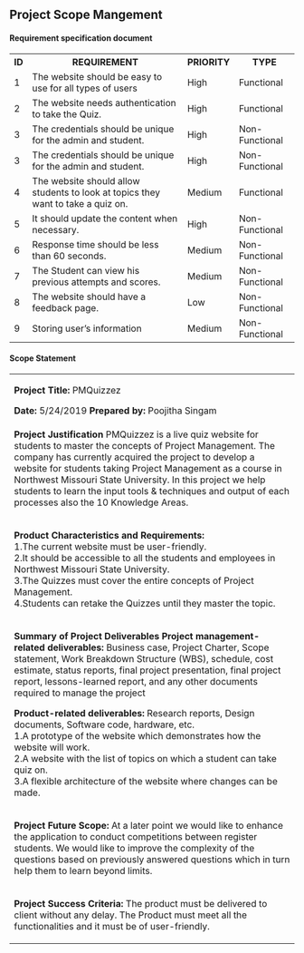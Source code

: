 <!DOCTYPE html>
<html lang="en">
<head>
  <meta charset="utf-8">
  <link rel="stylesheet" href="https://stackpath.bootstrapcdn.com/bootstrap/4.3.1/css/bootstrap.min.css">
  <link rel="stylesheet" href="https://stackpath.bootstrapcdn.com/bootstrap/4.3.1/js/bootstrap.min.js">
  <link rel="stylesheet" href="https://stackpath.bootstrapcdn.com/bootstrap/4.3.1/js/bootstrap.bundle.min.js">
</head>
<body>
<div class="container">
<h2>Project Scope Mangement</h2>
<h4>Requirement specification document</h4>
</nav>
</div>
<div class="container">
<table>
  <tr>
    <th>ID</th>
    <th>REQUIREMENT</th> 
    <th>PRIORITY</th>
    <th>TYPE
  </tr>
  <tr>
  <td>1</td>
  <td>The website should be easy to use for all types of users</td>
  <td>High</td>
  <td>Functional</td>
  </tr>
  <tr>
  <td>2</td>
  <td>The website needs authentication to take the Quiz.</td>
  <td>High</td>
  <td>Functional</td>
  </tr>
  <tr>
  <td>3</td>
  <td>The credentials should be unique for the admin and student.</td>
  <td>High</td>
  <td>Non-Functional</td>
  </tr>
  <tr>
  <td>3</td>
  <td>The credentials should be unique for the admin and student.</td>
  <td>High</td>
  <td>Non-Functional</td>
  </tr>
  <tr>
  <td>4</td>
  <td>The website should allow students to look at topics they want to take a quiz on.</td>
  <td>Medium</td>
  <td>Functional</td>
  </tr>
  <tr>
  <td>5</td>
  <td>It should update the content when necessary.</td>
  <td>High</td>
  <td>Non-Functional</td>
  </tr>
  <tr>
  <td>6</td>
  <td>Response time should be less than 60 seconds.</td>
  <td>Medium</td>
  <td>Non-Functional</td>
  </tr>
  <tr>
  <td>7</td>
  <td>The Student can view his previous attempts and scores.</td>
  <td>Medium</td>
  <td>Non-Functional</td>
  </tr>
  <tr>
  <td>8</td>
  <td>The website should have a feedback page.</td>
  <td>Low</td>
  <td>Non-Functional</td>
  </tr>
  <tr>
  <td>9</td>
  <td>Storing user’s information</td>
  <td>Medium</td>
  <td>Non-Functional</td>
  </tr>
  </table>
  </div>
  <h4>Scope Statement</h4>
  <table>
  <tr>
  <td>
  <p><b>Project Title: </b>PMQuizzez</p>
  <b>Date:</b> 5/24/2019	 
  <b>Prepared by: </b>Poojitha Singam<br>
  </td>
  </tr>
  <tr>
  <td>
   <p><b>Project Justification</b>
PMQuizzez is a live quiz website for students to master the concepts of Project Management. The company has currently acquired the project to develop a website for students taking Project Management as a course in Northwest Missouri State University. In this project we help students to learn the input tools & techniques and output of each processes also the 10 Knowledge Areas. </p>
  </td>
  </tr>
  <tr>
  <td>
   <p><b>Product Characteristics and Requirements:</b>
<br>1.The current website must be user-friendly.
<br>2.It should be accessible to all the students and employees in  Northwest Missouri State University.
<br>3.The Quizzes must cover the entire concepts of Project Management.
<br>4.Students can retake the Quizzes until they master the topic.
 </p>
  </td>
  </tr>
  <tr>
  <td>
   <p><b>Summary of Project Deliverables</b>
   <b>Project management-related deliverables: </b>Business case, Project Charter, Scope statement, Work Breakdown Structure (WBS), schedule, cost estimate, status reports, final project presentation, final project report, lessons-learned report, and any other documents required to manage the project
 </p>
     <b>Product-related deliverables: </b>Research reports, Design documents, Software code, hardware, etc.
<br>1.A prototype of the website which demonstrates how the website will work.
<br>2.A website with the list of topics on which a student can take quiz on.
<br>3.A flexible architecture of the website where changes can be made.
 </p>
  </td>
  </tr>
  <tr>
  <td>
   <p><b>Project Future Scope: </b>
   At a later point we would like to enhance the application to conduct competitions between register students. We would like to improve the complexity of the questions based on previously answered questions which in turn help them to learn beyond limits. 
 </p>
  </td>
  </tr>
  <tr>
  <td>
   <p><b>Project Success Criteria: </b>
 The product must be delivered to client without any delay. The Product must meet all the functionalities and it must be of user-friendly.
 </p>
  </td>
  </tr>
  </table>
  </body>
  </html>
